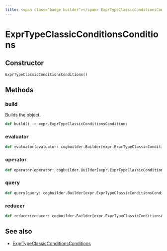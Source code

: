 ```yaml
---
title: <span class="badge builder"></span> ExprTypeClassicConditionsConditions
---
```

# <span class="badge builder"></span> ExprTypeClassicConditionsConditions

## Constructor

```python
ExprTypeClassicConditionsConditions()
```
## Methods

### <span class="badge object-method"></span> build

Builds the object.

```python
def build() -> expr.ExprTypeClassicConditionsConditions
```

### <span class="badge object-method"></span> evaluator

```python
def evaluator(evaluator: cogbuilder.Builder[expr.ExprTypeClassicConditionsConditionsEvaluator]) -> typing.Self
```

### <span class="badge object-method"></span> operator

```python
def operator(operator: cogbuilder.Builder[expr.ExprTypeClassicConditionsConditionsOperator]) -> typing.Self
```

### <span class="badge object-method"></span> query

```python
def query(query: cogbuilder.Builder[expr.ExprTypeClassicConditionsConditionsQuery]) -> typing.Self
```

### <span class="badge object-method"></span> reducer

```python
def reducer(reducer: cogbuilder.Builder[expr.ExprTypeClassicConditionsConditionsReducer]) -> typing.Self
```

## See also

 * <span class="badge object-type-class"></span> [ExprTypeClassicConditionsConditions](./object-ExprTypeClassicConditionsConditions.md)
